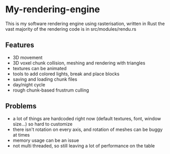 # My-rendering-engine
This is my software rendering engine using rasterisation, written in Rust
the vast majority of the rendering code is in src/modules/rendu.rs

## Features
- 3D movement
- 3D voxel chunk collision, meshing and rendering with triangles
- textures can be animated
- tools to add colored lights, break and place blocks
- saving and loading chunk files
- day/night cycle
- rough chunk-based frustrum culling

## Problems
- a lot of things are hardcoded right now (default textures, font, window size...) so hard to customize
- there isn't rotation on every axis, and rotation of meshes can be buggy at times
- memory usage can be an issue
- not multi threaded, so still leaving a lot of performance on the table
